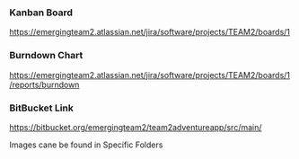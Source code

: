 ### Kanban Board
https://emergingteam2.atlassian.net/jira/software/projects/TEAM2/boards/1

### Burndown Chart
https://emergingteam2.atlassian.net/jira/software/projects/TEAM2/boards/1/reports/burndown

### BitBucket Link
https://bitbucket.org/emergingteam2/team2adventureapp/src/main/

Images cane be found in Specific Folders
